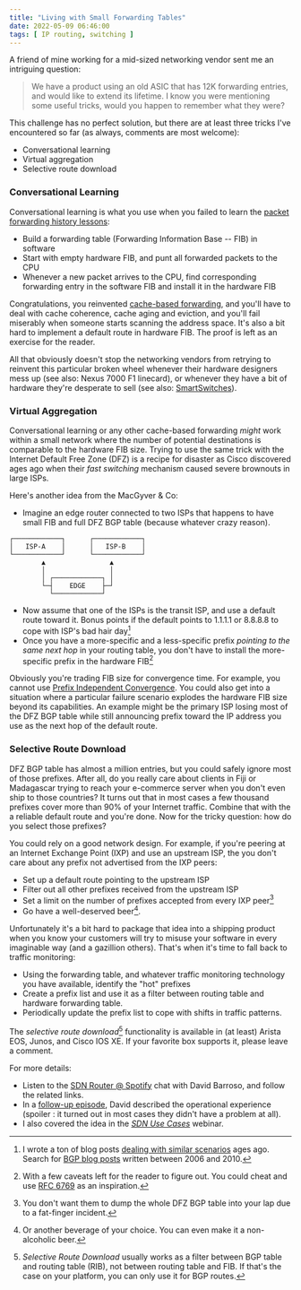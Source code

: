 ```yaml
---
title: "Living with Small Forwarding Tables"
date: 2022-05-09 06:46:00
tags: [ IP routing, switching ]
---
```

A friend of mine working for a mid-sized networking vendor sent me an intriguing  question:

> We have a product using an old ASIC that has 12K forwarding entries, and would like to extend its lifetime. I know you were mentioning some useful tricks, would you happen to remember what they were?

This challenge has no perfect solution, but there are at least three tricks I've encountered so far (as always, comments are most welcome):
<!--more-->
* Conversational learning
* Virtual aggregation
* Selective route download

### Conversational Learning

Conversational learning is what you use when you failed to learn the [packet forwarding history lessons](/series/forwarding/):

* Build a forwarding table (Forwarding Information Base -- FIB) in software
* Start with empty hardware FIB, and punt all forwarded packets to the CPU
* Whenever a new packet arrives to the CPU, find corresponding forwarding entry in the software FIB and install it in the hardware FIB

Congratulations, you reinvented [cache-based forwarding](/2022/02/cache-based-forwarding/), and you'll have to deal with cache coherence, cache aging and eviction, and you'll fail miserably when someone starts scanning the address space. It's also a bit hard to implement a default route in hardware FIB. The proof is left as an exercise for the reader.

All that obviously doesn't stop the networking vendors from retrying to reinvent this particular broken wheel whenever their hardware designers mess up (see also: Nexus 7000 F1 linecard), or whenever they have a bit of hardware they're desperate to sell (see also: [SmartSwitches](https://www.theregister.com/2021/10/19/aruba_puts_dpus_in_a_switch/)).

### Virtual Aggregation

Conversational learning or any other cache-based forwarding *might* work within a small network where the number of potential destinations is comparable to the hardware FIB size. Trying to use the same trick with the Internet Default Free Zone (DFZ) is a recipe for disaster as Cisco discovered ages ago when their *fast switching*  mechanism caused severe brownouts in large ISPs.

Here's another idea from the MacGyver & Co:

* Imagine an edge router connected to two ISPs that happens to have small FIB and full DFZ BGP table (because whatever crazy reason).

``` diagram
┌────────────┐      ┌────────────┐
│   ISP-A    │      │   ISP-B    │
└────────────┘      └────────────┘
        ▲                ▲
        │                │
        │ ┌────────────┐ │
        └─┤    EDGE    ├─┘
          └────────────┘
```

* Now assume that one of the ISPs is the transit ISP, and use a default route toward it. Bonus points if the default points to 1.1.1.1 or 8.8.8.8 to cope with ISP's bad hair day[^HIST]
* Once you have a more-specific and a less-specific prefix *pointing to the same next hop* in your routing table, you don't have to install the more-specific prefix in the hardware FIB[^CAVEAT]

Obviously you're trading FIB size for convergence time. For example, you cannot use [Prefix Independent Convergence](/2012/01/prefix-independent-convergence-pic/). You could also get into a situation where a particular failure scenario explodes the hardware FIB size beyond its capabilities. An example might be the primary ISP losing most of the DFZ BGP table while still announcing prefix toward the IP address you use as the next hop of the default route.

### Selective Route Download

DFZ BGP table has almost a million entries, but you could safely ignore most of those prefixes. After all, do you really care about clients in Fiji or Madagascar trying to reach your e-commerce server when you don't even ship to those countries? It turns out that in most cases a few thousand prefixes cover more than 90% of your Internet traffic. Combine that with the a reliable default route and you're done. Now for the tricky question: how do you select those prefixes?

You could rely on a good network design. For example, if you're peering at an Internet Exchange Point (IXP) and use an upstream ISP, the you don't care about any prefix not advertised from the IXP peers:

* Set up a default route pointing to the upstream ISP
* Filter out all other prefixes received from the upstream ISP
* Set a limit on the number of prefixes accepted from every IXP peer[^FFI]
* Go have a well-deserved beer[^BEER].

[^FFI]: You don't want them to dump the whole DFZ BGP table into your lap due to a fat-finger incident.

Unfortunately it's a bit hard to package that idea into a shipping product when you know your customers will try to misuse your software in every imaginable way (and a gazillion others). That's when it's time to fall back to traffic monitoring:

* Using the forwarding table, and whatever traffic monitoring technology you have available, identify the "hot" prefixes
* Create a prefix list and use it as a filter between routing table and hardware forwarding table.
* Periodically update the prefix list to cope with shifts in traffic patterns.

The *selective route download*[^SRD] functionality is available in (at least) Arista EOS, Junos, and Cisco IOS XE. If your favorite box supports it, please leave a comment.

[^SRD]: *Selective Route Download* usually works as a filter between BGP table and routing table (RIB), not between routing table and FIB. If that's the case on your platform, you can only use it for BGP routes.

For more details: 

* Listen to the [SDN Router @ Spotify](/2015/01/sdn-router-spotify-on-software-gone-wild/) chat with David Barroso, and follow the related links.
* In a [follow-up episode](/2015/10/sdn-internet-router-is-in-production-on/), David described the operational experience (spoiler : it turned out in most cases they didn't have a problem at all).
* I also covered the idea in the _[SDN Use Cases](https://www.ipspace.net/SDN_Use_Cases)_ webinar.

[^HIST]: I wrote a ton of blog posts [dealing with similar scenarios](/2007/11/bgp-default-route/) ages ago. Search for [BGP blog posts](/tag/bgp/) written between 2006 and 2010.

[^CAVEAT]: With a few caveats left for the reader to figure out. You could cheat and use [RFC 6769](https://www.rfc-editor.org/rfc/rfc6769.html) as an inspiration.

[^BEER]: Or another beverage of your choice. You can even make it a non-alcoholic beer.